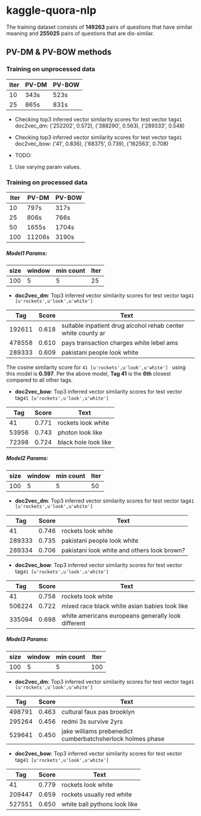 # kaggle-quora-nlp
The training dataset consists of **149263** pairs of questions that have similar meaning and **255025** pairs of questions that are dis-similar.

## PV-DM & PV-BOW methods
### Training on unprocessed data
| Iter | PV-DM | PV-BOW |
|------|-------|--------|
|  10  | 343s  |  523s  |
|  25  | 865s  |  831s  |

- Checking top3 inferred vector similarity scores for test vector tag```41```<br>
 doc2vec_dm: ('252202', 0.572), ('388290', 0.563), ('289333', 0.548)<br>
 
- Checking top3 inferred vector similarity scores for test vector tag```41```<br>
doc2vec_bow: ('41', 0.836), ('68375', 0.739), ('162563', 0.708)

- TODO:
1. Use varying param values.

### Training on processed data
| Iter | PV-DM | PV-BOW |
|------|-------|--------|
|  10  | 797s  |  317s  |
|  25  | 806s  |  766s  |
|  50  | 1655s | 1704s  |
| 100  | 11206s| 3190s  |

##### <b>Model1</b> Params:
| size | window | min count | Iter |
|------|--------|-----------|------|
| 100  | 5      | 5         |  25  |


- <b>doc2vec_dm</b>: Top3 inferred vector similarity scores for test vector tag```41 [u'rockets',u'look',u'white'] ```<br>

|   Tag  | Score | Text                                                         |         
|--------|-------|--------------------------------------------------------------|
| 192611 | 0.618 | suitable inpatient drug alcohol rehab center white county ar |
| 478558 | 0.610 | pays transaction charges white lebel ams                     |
| 289333 | 0.609 | pakistani people look white                                  |

The cosine similarity score for ```41 [u'rockets',u'look',u'white'] ``` using this model is <b>0.597</b>. Per the above model, <b>Tag 41</b> is the <b>6th</b> closest compared to all other tags.
 
 
- <b>doc2vec_bow</b>: Top3 inferred vector similarity scores for test vector tag```41 [u'rockets',u'look',u'white'] ```<br>

|   Tag  | Score | Text                                          |
|--------|-------|-----------------------------------------------|
| 41     | 0.771 | rockets look white                            |
| 53956  | 0.743 | photon look like                              |
| 72398  | 0.724 | black hole look like                          |

##### <b>Model2</b> Params:
| size | window | min count | Iter |
|------|--------|-----------|------|
| 100  | 5      | 5         |  50  |


- <b>doc2vec_dm</b>: Top3 inferred vector similarity scores for test vector tag```41 [u'rockets',u'look',u'white'] ```<br>

|   Tag  | Score | Text                                            |         
|--------|-------|-------------------------------------------------|
| 41     | 0.746 | rockets look white                              |
| 289333 | 0.735 | pakistani people look white                     |
| 289334 | 0.706 | pakistani look white and others look brown?     |
 
 
- <b>doc2vec_bow</b>: Top3 inferred vector similarity scores for test vector tag```41 [u'rockets',u'look',u'white'] ```<br>

|   Tag  | Score | Text                                               |
|--------|-------|----------------------------------------------------|
| 41     | 0.758 | rockets look white                                 |
| 506224 | 0.722 | mixed race black white asian babies look like       |
| 335094 | 0.698 | white americans europeans generally look different |

##### <b>Model3</b> Params:
| size | window | min count | Iter |
|------|--------|-----------|------|
| 100  | 5      | 5         |  100 |


- <b>doc2vec_dm</b>: Top3 inferred vector similarity scores for test vector tag```41 [u'rockets',u'look',u'white'] ```<br>

|   Tag  | Score | Text                                                           |         
|--------|-------|----------------------------------------------------------------|
| 498791 | 0.463 | cultural faux pas brooklyn                                     |
| 295264 | 0.456 | redmi 3s survive 2yrs                                          |
| 529641 | 0.450 | jake williams prebenedict cumberbatchsherlock holmes phase     |
 
 
- <b>doc2vec_bow</b>: Top3 inferred vector similarity scores for test vector tag```41 [u'rockets',u'look',u'white'] ```<br>

|   Tag  | Score | Text                                               |
|--------|-------|----------------------------------------------------|
| 41     | 0.779 | rockets look white                                 |
| 209447 | 0.659 | rockets usually red white                          |
| 527551 | 0.650 | white ball pythons look like                       |

